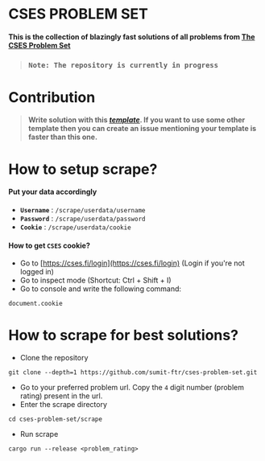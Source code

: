 # CSES PROBLEM SET
#### This is the collection of blazingly fast solutions of all problems from [**The CSES Problem Set**](https://cses.fi/problemset/)
> ### **`Note: The repository is currently in progress`**

# Contribution
> **Write solution with this [*template*](https://github.com/sumit-ftr/cses-300/blob/master/template.rs). If you want to use some other template then you can create an issue mentioning your template is faster than this one.**

# How to setup scrape?
#### Put your data accordingly
- **`Username`** : `/scrape/userdata/username`
- **`Password`** : `/scrape/userdata/password`
- **`Cookie`** : `/scrape/userdata/cookie`

#### How to get **`CSES`** cookie?
- Go to [https://cses.fi/login](https://cses.fi/login) (Login if you're not logged in)
- Go to inspect mode (Shortcut: Ctrl + Shift + I)
- Go to console and write the following command:
```
document.cookie
```

# How to scrape for best solutions?
- Clone the repository
```
git clone --depth=1 https://github.com/sumit-ftr/cses-problem-set.git
``` 
- Go to your preferred problem url. Copy the `4` digit number (problem rating) present in the url.
- Enter the scrape directory
```
cd cses-problem-set/scrape
```
- Run scrape
```
cargo run --release <problem_rating>
```

